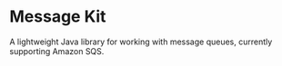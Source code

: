 # Message Kit

A lightweight Java library for working with message queues, currently supporting Amazon SQS.
